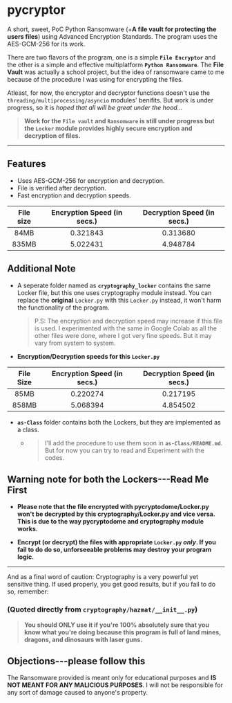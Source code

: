 # pycryptor 
A short, sweet, PoC Python Ransomware (+**A file vault for protecting the users files**) using Advanced Encryption Standards. 
The program uses the AES-GCM-256 for its work.

There are two flavors of the program, one is a simple __`File Encryptor`__ and the other is a simple and effective multiplatform  __`Python Ransomware`__. The __File Vault__ was actually a school project, but the idea of ransomware came to me because of the procedure I was using for encrypting the files.

Atleast, for now, the encryptor and decryptor functions doesn't use the `threading/multiprocessing/asyncio` modules' benifits. But work is under progress, so it is _hoped that all will be great under the hood..._

> __Work for the `File vault` and `Ransomware` is still under progress
> but the `Locker` module provides highly secure encryption
> and decryption of files.__
---

## Features

 - Uses AES-GCM-256 for encryption and decryption.
 - File is verified after decryption.
 - Fast encryption and decryption speeds.

|File size|Encryption Speed (in secs.)|Decryption Speed (in secs.)|
|:-------:|:-------------------------:|:-------------------------:|
|  84MB   |         0.321843          |         0.313680          |
|  835MB  |         5.022431          |         4.948784          |

## Additional Note

 - A seperate folder named as **`cryptography_locker`** contains the
   same Locker file, but this one uses cryptography module instead. You
   can replace the **original** `Locker.py` with this `Locker.py`
   instead, it won't harm the functionality of the program.
   
	> 	P.S: The encryption and decryption speed may increase if this file is
	> used. 	I experimented with the same in Google Colab as all the other
	> files were 	done, where I got very fine speeds.  	But it may vary from
	> system to system.
 
 - __Encryption/Decryption speeds for this `Locker.py`__

|File Size|Encryption Speed (in secs.)|Decryption Speed (in secs.)|
|:-------:|:-------------------------:|:-------------------------:|
|  85MB   |         0.220274          |         0.217195          |
|  858MB  |         5.068394          |         4.854502          |

 - __`as-Class`__ folder contains both the Lockers, but they are implemented as a class.
	 
	 - > I'll add the procedure to use them soon in __`as-Class/README.md`__. But for now you can try to read and Experiment with the codes.

## Warning note for both the Lockers---Read Me First

 - __Please note that the file encrypted with pycryptodome/Locker.py won't
   be decrypted by this cryptography/Locker.py and vice versa. This is
   due to the way pycryptodome and cryptography module works.__

 - __Encrypt (or decrypt) the files with appropriate `Locker.py` *only*.
   If you fail to do do so, unforseeable problems may destroy your
   program logic.__
---
And as a final word of caution: 
Cryptography is a very powerful yet sensitive thing. If used properly, you get good results, but if you fail to do so, remember:
### (Quoted directly from `cryptography/hazmat/__init__.py`)
> __You should ONLY use it if you're 100% absolutely sure that you know
> what you're doing because this program is full of land mines, dragons,
> and dinosaurs with laser guns.__

## Objections---please follow this
The Ransomware provided is meant only for educational purposes and __IS NOT MEANT FOR ANY MALICIOUS PURPOSES__. 
I will not be responsible for any sort of damage caused to anyone's property.
